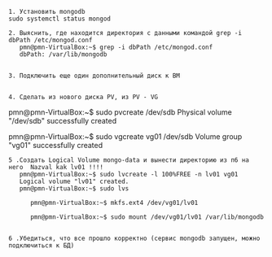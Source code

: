 
    1. Установить mongodb
    sudo systemctl status mongod
    
    2. Выяснить, где находится директория с данными командой grep -i dbPath /etc/mongod.conf
       pmn@pmn-VirtualBox:~$ grep -i dbPath /etc/mongod.conf
       dbPath: /var/lib/mongodb

    
    3. Подключить еще один дополнительный диск к ВМ

    
    4. Сделать из нового диска PV, из PV - VG

pmn@pmn-VirtualBox:~$ sudo pvcreate /dev/sdb
  Physical volume "/dev/sdb" successfully created
  
pmn@pmn-VirtualBox:~$ sudo vgcreate vg01 /dev/sdb
  Volume group "vg01" successfully created
  
    
    5 .Создать Logical Volume mongo-data и вынести директорию из п6 на него  Nazval kak lv01 !!!!
       pmn@pmn-VirtualBox:~$ sudo lvcreate -l 100%FREE -n lv01 vg01
       Logical volume "lv01" created.
       pmn@pmn-VirtualBox:~$ sudo lvs

          pmn@pmn-VirtualBox:~$ mkfs.ext4 /dev/vg01/lv01

          pmn@pmn-VirtualBox:~$ sudo mount /dev/vg01/lv01 /var/lib/mongodb

    
    6 .Убедиться, что все прошло корректно (сервис mongodb запущен, можно подключиться к БД)

